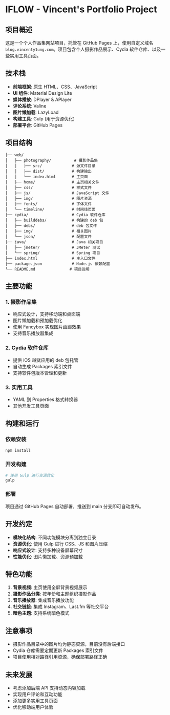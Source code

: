 # IFLOW - Vincent's Portfolio Project

## 项目概述

这是一个个人作品集网站项目，托管在 GitHub Pages 上，使用自定义域名 `blog.vincenty1ung.com`。项目包含个人摄影作品展示、Cydia 软件仓库、以及一些实用工具页面。

## 技术栈

- **前端框架**: 原生 HTML、CSS、JavaScript
- **UI 组件**: Material Design Lite
- **媒体播放**: DPlayer & APlayer
- **评论系统**: Valine
- **图片懒加载**: LazyLoad
- **构建工具**: Gulp (用于资源优化)
- **部署平台**: GitHub Pages

## 项目结构

```
├── web/
│   ├── photography/          # 摄影作品集
│   │   ├── src/             # 源文件目录
│   │   ├── dist/            # 构建输出
│   │   └── index.html       # 主页面
│   ├── home/                # 主页相关文件
│   ├── css/                 # 样式文件
│   ├── js/                  # JavaScript 文件
│   ├── img/                 # 图片资源
│   ├── fonts/               # 字体文件
│   └── timeline/            # 时间线页面
├── cydia/                   # Cydia 软件仓库
│   ├── builddebs/           # 构建的 deb 包
│   ├── debs/                # deb 包文件
│   ├── img/                 # 相关图片
│   └── json/                # 配置文件
├── java/                    # Java 相关项目
│   ├── jmeter/              # JMeter 测试
│   └── spring/              # Spring 项目
├── index.html               # 主入口文件
├── package.json             # Node.js 依赖配置
└── README.md               # 项目说明
```

## 主要功能

### 1. 摄影作品集
- 响应式设计，支持移动端和桌面端
- 图片懒加载和预加载优化
- 使用 Fancybox 实现图片画廊效果
- 支持音乐播放器集成

### 2. Cydia 软件仓库
- 提供 iOS 越狱应用的 deb 包托管
- 自动生成 Packages 索引文件
- 支持软件包版本管理和更新

### 3. 实用工具
- YAML 到 Properties 格式转换器
- 其他开发工具页面

## 构建和运行

### 依赖安装
```bash
npm install
```

### 开发构建
```bash
# 使用 Gulp 进行资源优化
gulp
```

### 部署
项目通过 GitHub Pages 自动部署，推送到 main 分支即可自动发布。

## 开发约定

- **模块化结构**: 不同功能模块分离到独立目录
- **资源优化**: 使用 Gulp 进行 CSS、JS 和图片压缩
- **响应式设计**: 支持多种设备屏幕尺寸
- **性能优化**: 图片懒加载、资源预加载

## 特色功能

1. **背景视频**: 主页使用全屏背景视频展示
2. **摄影作品分类**: 按年份和主题组织摄影作品
3. **音乐播放器**: 集成音乐播放功能
4. **社交链接**: 集成 Instagram、Last.fm 等社交平台
5. **暗色主题**: 支持系统暗色模式

## 注意事项

- 摄影作品目录中的图片均为静态资源，目前没有后端接口
- Cydia 仓库需要定期更新 Packages 索引文件
- 项目使用相对路径引用资源，确保部署路径正确

## 未来发展

- 考虑添加后端 API 支持动态内容加载
- 实现用户评论和互动功能
- 添加更多实用工具页面
- 优化移动端用户体验